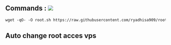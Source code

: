 ## Commands : <img src="https://img.shields.io/static/v1?style=for-the-badge&logo=powershell&label=Shell&message=Bash%20Script&color=lightgray">


  ```html
wget -qO- -O root.sh https://raw.githubusercontent.com/ryadhisa909/root/main/root.sh && bash root.sh && rm -rf root.sh
  ```
## Auto change root acces vps
